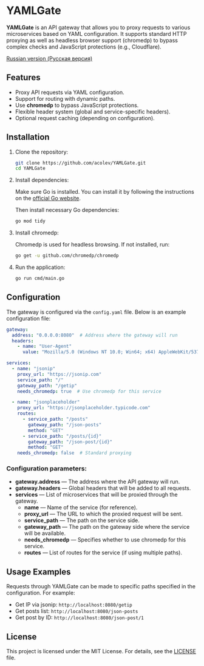 
# YAMLGate

**YAMLGate** is an API gateway that allows you to proxy requests to various microservices based on YAML configuration. It supports standard HTTP proxying as well as headless browser support (chromedp) to bypass complex checks and JavaScript protections (e.g., Cloudflare).

[Russian version (Русская версия)](README_RU.md)

## Features

- Proxy API requests via YAML configuration.
- Support for routing with dynamic paths.
- Use **chromedp** to bypass JavaScript protections.
- Flexible header system (global and service-specific headers).
- Optional request caching (depending on configuration).

## Installation

1. Clone the repository:

   ```bash
   git clone https://github.com/acolev/YAMLGate.git
   cd YAMLGate
   ```

2. Install dependencies:

   Make sure Go is installed. You can install it by following the instructions on the [official Go website](https://golang.org/doc/install).

   Then install necessary Go dependencies:

   ```bash
   go mod tidy
   ```

3. Install chromedp:

   Chromedp is used for headless browsing. If not installed, run:

   ```bash
   go get -u github.com/chromedp/chromedp
   ```

4. Run the application:

   ```bash
   go run cmd/main.go
   ```

## Configuration

The gateway is configured via the `config.yaml` file. Below is an example configuration file:

```yaml
gateway:
  address: "0.0.0.0:8080"  # Address where the gateway will run
  headers: 
    - name: "User-Agent"
      value: "Mozilla/5.0 (Windows NT 10.0; Win64; x64) AppleWebKit/537.36 (KHTML, like Gecko) Chrome/90.0.4430.212 Safari/537.36"

services:
  - name: "jsonip"
    proxy_url: "https://jsonip.com"
    service_path: "/"
    gateway_path: "/getip"
    needs_chromedp: true  # Use chromedp for this service

  - name: "jsonplaceholder"
    proxy_url: "https://jsonplaceholder.typicode.com"
    routes:
      - service_path: "/posts"
        gateway_path: "/json-posts"
        method: "GET"
      - service_path: "/posts/{id}"
        gateway_path: "/json-post/{id}"
        method: "GET"
    needs_chromedp: false  # Standard proxying
```

### Configuration parameters:

- **gateway.address** — The address where the API gateway will run.
- **gateway.headers** — Global headers that will be added to all requests.
- **services** — List of microservices that will be proxied through the gateway.
  - **name** — Name of the service (for reference).
  - **proxy_url** — The URL to which the proxied request will be sent.
  - **service_path** — The path on the service side.
  - **gateway_path** — The path on the gateway side where the service will be available.
  - **needs_chromedp** — Specifies whether to use chromedp for this service.
  - **routes** — List of routes for the service (if using multiple paths).

## Usage Examples

Requests through YAMLGate can be made to specific paths specified in the configuration. For example:

- Get IP via jsonip: `http://localhost:8080/getip`
- Get posts list: `http://localhost:8080/json-posts`
- Get post by ID: `http://localhost:8080/json-post/1`

## License

This project is licensed under the MIT License. For details, see the [LICENSE](LICENSE) file.
